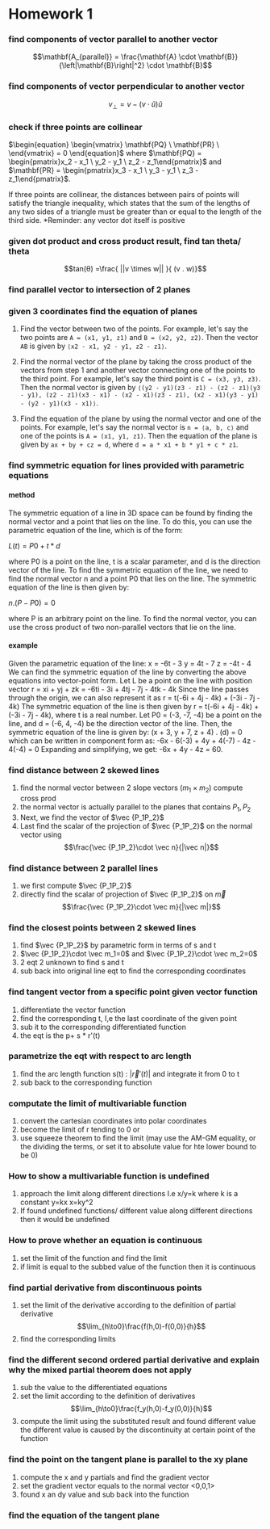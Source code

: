 # Homework 1

### find components of vector parallel to another vector
$$\mathbf{A_{parallel}} = \frac{\mathbf{A} \cdot \mathbf{B}}{\left|\mathbf{B}\right|^2} \cdot \mathbf{B}$$
### find components of vector perpendicular to another vector
$$v_{\perp} = v - (v \cdot \hat{u}) \hat{u}$$
### check if three points are collinear
$\begin{equation} \begin{vmatrix} \mathbf{PQ} \ \mathbf{PR} \ \end{vmatrix} = 0 \end{equation}$ 
where
$\mathbf{PQ} = \begin{pmatrix}x_2 - x_1 \ y_2 - y_1 \ z_2 - z_1\end{pmatrix}$ and $\mathbf{PR} = \begin{pmatrix}x_3 - x_1 \ y_3 - y_1 \ z_3 - z_1\end{pmatrix}$.

If three points are collinear, the distances between pairs of points will satisfy the triangle inequality, which states that the sum of the lengths of any two sides of a triangle must be greater than or equal to the length of the third side.
*Reminder: any vector dot itself is positive

### given dot product and cross product result, find tan theta/ theta
$$tan(θ) =\frac{ ||v \times w|| }{ (v . w)}$$
### find parallel vector to intersection of 2 planes
### given 3 coordinates find the equation of planes

1.  Find the vector between two of the points. For example, let's say the two points are `A = (x1, y1, z1)` and `B = (x2, y2, z2)`. Then the vector `AB` is given by `⟨x2 - x1, y2 - y1, z2 - z1⟩`.
    
2.  Find the normal vector of the plane by taking the cross product of the vectors from step 1 and another vector connecting one of the points to the third point. For example, let's say the third point is `C = (x3, y3, z3)`. Then the normal vector is given by `⟨(y2 - y1)(z3 - z1) - (z2 - z1)(y3 - y1), (z2 - z1)(x3 - x1) - (x2 - x1)(z3 - z1), (x2 - x1)(y3 - y1) - (y2 - y1)(x3 - x1)⟩`.
    
3.  Find the equation of the plane by using the normal vector and one of the points. For example, let's say the normal vector is `n = ⟨a, b, c⟩` and one of the points is `A = (x1, y1, z1)`. Then the equation of the plane is given by `ax + by + cz = d`, where `d = a * x1 + b * y1 + c * z1`.

### find symmetric equation for lines provided with parametric equations

#### method
The symmetric equation of a line in 3D space can be found by finding the normal vector and a point that lies on the line. To do this, you can use the parametric equation of the line, which is of the form:

$L(t) = P0 + t * d$

where P0 is a point on the line, t is a scalar parameter, and d is the direction vector of the line. To find the symmetric equation of the line, we need to find the normal vector n and a point P0 that lies on the line. The symmetric equation of the line is then given by:

$n . (P - P0) = 0$

where P is an arbitrary point on the line. To find the normal vector, you can use the cross product of two non-parallel vectors that lie on the line.

#### example
Given the parametric equation of the line: x = -6t - 3 y = 4t - 7 z = -4t - 4
We can find the symmetric equation of the line by converting the above equations into vector-point form.
Let L be a point on the line with position vector r = xi + yj + zk = -6ti - 3i + 4tj - 7j - 4tk - 4k
Since the line passes through the origin, we can also represent it as r = t(-6i + 4j - 4k) + (-3i - 7j - 4k)
The symmetric equation of the line is then given by r = t(-6i + 4j - 4k) + (-3i - 7j - 4k), where t is a real number.
Let P0 = (-3, -7, -4) be a point on the line, and d = (-6, 4, -4) be the direction vector of the line. Then, the symmetric equation of the line is given by:
(x + 3, y + 7, z + 4) . (d) = 0
which can be written in component form as:
-6x - 6(-3) + 4y + 4(-7) - 4z - 4(-4) = 0
Expanding and simplifying, we get:
-6x + 4y - 4z = 60.
### find distance between 2 skewed lines
1. find the normal vector between 2 slope vectors ($m_1 \times m_2$) compute cross prod
2. the normal vector is actually parallel to the planes that contains $P_1, P_2$
3. Next, we find the vector of $\vec {P_1P_2}$
4. Last find the scalar of the projection of $\vec {P_1P_2}$ on the normal vector using
$$\frac{\vec {P_1P_2}\cdot \vec n}{|\vec n|}$$

### find distance between 2 parallel lines
1. we first compute $\vec {P_1P_2}$
2. directly find the scalar of projection of $\vec {P_1P_2}$ on $\vec m$
$$\frac{\vec {P_1P_2}\cdot \vec m}{|\vec m|}$$

### find the closest points between 2 skewed lines
1. find $\vec {P_1P_2}$ by parametric form in terms of s and t
2. $\vec {P_1P_2}\cdot \vec m_1=0$ and $\vec {P_1P_2}\cdot \vec m_2=0$
3. 2 eqt 2 unknown to find s and t
4. sub back into original line eqt to find the corresponding coordinates

### find tangent vector from a specific point given vector function
1. differentiate the vector function
2. find the corresponding t, I,e the last coordinate of the given point
3. sub it to the corresponding differentiated function
4. the eqt is the p+ s * r'(t)
### parametrize the eqt with respect to arc length
1. find the arc length function s(t) : $|\vec r'(t)|$ and integrate it from 0 to t
2. sub back to the corresponding function
### computate the limit of multivariable function
1. convert the cartesian coordinates into polar coordinates
2. become the limit of r tending to 0
or
1. use squeeze theorem to find the limit
(may use the AM-GM equality, or the dividing the terms, or set it to absolute value for hte lower bound to be 0)

### How to show a multivariable function is undefined
1. approach the limit along different directions
I.e 
x/y=k where k is a constant
y=kx
x=ky^2
2. If found undefined functions/ different value along different directions then it would be undefined

### How to prove whether an equation is continuous
1. set the limit of the function and find the limit 
2. if limit is equal to the subbed value of the function then it is continuous

### find partial derivative from discontinuous points
1. set the limit of the derivative according to the definition of partial derivative
$$\lim_{h\to0}\frac{f(h,0)-f(0,0)}{h}$$
2. find the corresponding limits

### find the different second ordered partial derivative and explain why the mixed partial theorem does not apply
1. sub the value to the differentiated equations
2. set the limit according to the definition of derivatives
$$\lim_{h\to0}\frac{f_y(h,0)-f_y(0,0)}{h}$$
3. compute the limit using the substituted result and found different value
the different value is caused by the discontinuity at certain point of the function


### find the point on the tangent plane is parallel to the xy plane
1. compute the x and y partials and find the gradient vector
2. set the gradient vector equals to the normal vector <0,0,1>
3. found x an dy value and sub back into the function

### find the equation of the tangent plane
